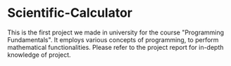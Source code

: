 # Scientific-Calculator
This is the first project we made in university for the course "Programming Fundamentals". It employs various concepts of programming, to perform mathematical functionalities.
Please refer to the project report for in-depth knowledge of project.
